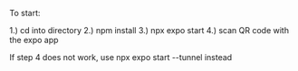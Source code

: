To start:

1.) cd into directory
2.) npm install
3.) npx expo start
4.) scan QR code with the expo app

If step 4 does not work, use npx expo start --tunnel instead
